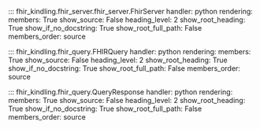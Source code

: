 

::: fhir_kindling.fhir_server.fhir_server.FhirServer
    handler: python
    rendering:
      members: True
      show_source: False
      heading_level: 2
      show_root_heading: True
      show_if_no_docstring: True
      show_root_full_path: False
      members_order: source

::: fhir_kindling.fhir_query.FHIRQuery
    handler: python
    rendering:
      members: True
      show_source: False
      heading_level: 2
      show_root_heading: True
      show_if_no_docstring: True
      show_root_full_path: False
      members_order: source

::: fhir_kindling.fhir_query.QueryResponse
    handler: python
    rendering:
      members: True
      show_source: False
      heading_level: 2
      show_root_heading: True
      show_if_no_docstring: True
      show_root_full_path: False
      members_order: source
